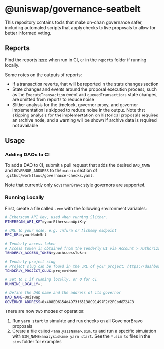 # @uniswap/governance-seatbelt

This repository contains tools that make on-chain governance safer,
including automated scripts that apply checks to live proposals to allow
for better informed voting.

## Reports

Find the reports [here](https://github.com/Uniswap/governance-seatbelt/tree/reports) when run in CI,
or in the `reports` folder if running locally.

Some notes on the outputs of reports:

- If a transaction reverts, that will be reported in the state changes section
- State changes and events around the proposal execution process, such as the `ExecuteTransaction` event and `queuedTransactions` state changes, are omitted from reports to reduce noise
- Slither analysis for the timelock, governor proxy, and governor implementation is skipped to reduce noise in the output. Note that skipping analysis for the implementation on historical proposals requires an archive node, and a warning will be shown if archive data is required not available

## Usage

### Adding DAOs to CI

To add a DAO to CI, submit a pull request that adds the desired `DAO_NAME` and `GOVERNOR_ADDRESS`
to the `matrix` section of `.github/workflows/governance-checks.yaml`.

Note that currently only `GovernorBravo` style governors are supported.

### Running Locally

First, create a file called `.env` with the following environment variables:

```sh
# Etherscan API Key, used when running Slither.
ETHERSCAN_API_KEY=yourEtherscanApiKey

# URL to your node, e.g. Infura or Alchemy endpoint
RPC_URL=yourNodeUrl

# Tenderly access token
# Access token is obtained from the Tenderly UI via Account > Authorization > Generate Access Token
TENDERLY_ACCESS_TOKEN=yourAccessToken

# Tenderly project slug
# Project slug can be found in the URL of your project: https://dashboard.tenderly.co/<username>/<project_slug>/transactions
TENDERLY_PROJECT_SLUG=projectName

# Set to 1 if running locally, or 0 for CI
RUNNING_LOCALLY=1

# Define the DAO name and the address of its governor
DAO_NAME=Uniswap
GOVERNOR_ADDRESS=0x408ED6354d4973f66138C91495F2f2FCbd8724C3
```

There are now two modes of operation:

1. Run `yarn start` to simulate and run checks on all GovernorBravo proposals
2. Create a file called `<analysisName>.sim.ts` and run a specific simulation with `SIM_NAME=analysisName yarn start`. See the `*.sim.ts` files in the `sims` folder for examples.

